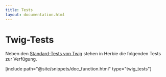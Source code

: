 ```yaml
---
title: Tests
layout: documentation.html
---
```


# Twig-Tests

Neben den [Standard-Tests von Twig](http://twig.sensiolabs.org/documentation) stehen in Herbie die folgenden Tests zur Verfügung.

[include path="@site/snippets/doc_function.html" type="twig_tests"]
